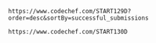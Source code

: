 ``https://www.codechef.com/START129D?order=desc&sortBy=successful_submissions``

``https://www.codechef.com/START130D``
